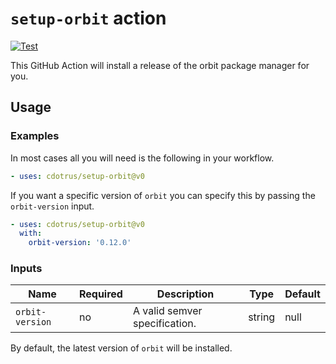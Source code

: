 # `setup-orbit` action

[![Test](https://github.com/cdotrus/setup-orbit/actions/workflows/test.yml/badge.svg?branch=trunk)](https://github.com/cdotrus/setup-orbit/actions/workflows/test.yml)

This GitHub Action will install a release of the orbit package manager for you.

## Usage

### Examples

In most cases all you will need is the following in your workflow.

```yaml
- uses: cdotrus/setup-orbit@v0
```

If you want a specific version of `orbit` you can specify this by passing the
`orbit-version` input.

```yaml
- uses: cdotrus/setup-orbit@v0
  with:
    orbit-version: '0.12.0'
```

### Inputs

| Name           | Required | Description                                  | Type   | Default               |
| -------------- | -------- | -------------------------------------------- | ------ | --------------------- |
| `orbit-version`| no       | A valid semver specification.                | string | null                  |

By default, the latest version of `orbit` will be installed.